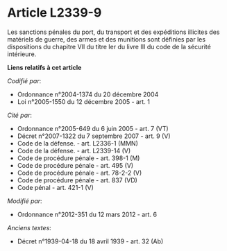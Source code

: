 # Article L2339-9

Les sanctions pénales du port, du transport et des expéditions illicites des matériels de guerre, des armes et des munitions
sont définies par les dispositions du chapitre VII du titre Ier du livre III du code de la sécurité intérieure.

**Liens relatifs à cet article**

_Codifié par_:

  - Ordonnance n°2004-1374 du 20 décembre 2004
  - Loi n°2005-1550 du 12 décembre 2005 - art. 1

_Cité par_:

  - Ordonnance n°2005-649 du 6 juin 2005 - art. 7 (VT)
  - Décret n°2007-1322 du 7 septembre 2007 - art. 9 (V)
  - Code de la défense. - art. L2336-1 (MMN)
  - Code de la défense. - art. L2339-14 (V)
  - Code de procédure pénale - art. 398-1 (M)
  - Code de procédure pénale - art. 495 (V)
  - Code de procédure pénale - art. 78-2-2 (V)
  - Code de procédure pénale - art. 837 (VD)
  - Code pénal - art. 421-1 (V)

_Modifié par_:

  - Ordonnance n°2012-351 du 12 mars 2012 - art. 6

_Anciens textes_:

  - Décret n°1939-04-18 du 18 avril 1939 - art. 32 (Ab)
